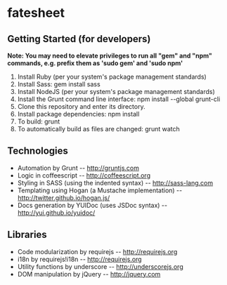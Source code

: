 fatesheet
=========

Getting Started (for developers)
---------------
__Note: You may need to elevate privileges to run all "gem" and "npm" commands, e.g. prefix them as 'sudo gem' and 'sudo npm'__

1. Install Ruby (per your system's package management standards)
2. Install Sass:  gem install sass
3. Install NodeJS (per your system's package management standards)
4. Install the Grunt command line interface:  npm install --global grunt-cli
5. Clone this repository and enter its directory.
6. Install package dependencies:  npm install
7. To build:  grunt
8. To automatically build as files are changed:  grunt watch

Technologies
------------
* Automation by Grunt -- http://gruntjs.com
* Logic in coffeescript -- http://coffeescript.org
* Styling in SASS (using the indented syntax) -- http://sass-lang.com
* Templating using Hogan (a Mustache implementation) -- http://twitter.github.io/hogan.js/
* Docs generation by YUIDoc (uses JSDoc syntax) -- http://yui.github.io/yuidoc/ 

Libraries
---------
* Code modularization by requirejs -- http://requirejs.org
* i18n by requirejs!i18n -- http://requirejs.org
* Utility functions by underscore -- http://underscorejs.org
* DOM manipulation by jQuery -- http://jquery.com
